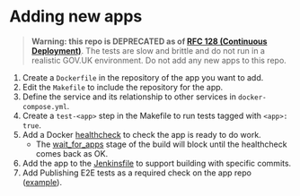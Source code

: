 # Adding new apps

> **Warning: this repo is DEPRECATED as of [RFC 128 (Continuous Deployment)](https://github.com/alphagov/govuk-rfcs/blob/main/rfc-128-continuous-deployment.md#delete-publishing-e2e-tests)**. The tests are slow and brittle and do not run in a realistic GOV.UK environment. Do not add any new apps to this repo.

1. Create a `Dockerfile` in the repository of the app you want to add.
1. Edit the `Makefile` to include the repository for the app.
1. Define the service and its relationship to other services in `docker-compose.yml`.
1. Create a `test-<app>` step in the Makefile to run tests tagged with `<app>: true`.
1. Add a Docker [healthcheck][docker-healthcheck] to check the app is ready to do work.
    - The [wait_for_apps][docker_rake] stage of the build will block until the healthcheck comes back as OK.
1. Add the app to the [Jenkinsfile](https://github.com/alphagov/publishing-e2e-tests/blob/main/Jenkinsfile) to support building with specific commits.
1. Add Publishing E2E tests as a required check on the app repo ([example](https://github.com/alphagov/publisher/commit/712563d5d3e72685b1848bb61ea6cfc28b3449c3)).

[docker-healthcheck]: https://docs.docker.com/engine/reference/builder/#healthcheck
[docker_rake]: ../lib/tasks/docker.rake
